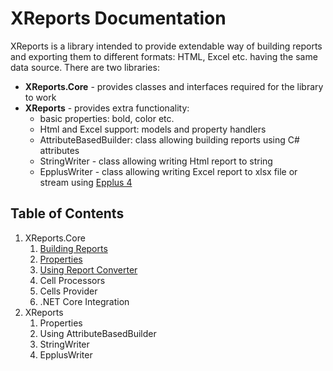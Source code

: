 # XReports Documentation

XReports is a library intended to provide extendable way of building reports and exporting them to different formats: HTML, Excel etc. having the same data source. There are two libraries:
- **XReports.Core** - provides classes and interfaces required for the library to work
- **XReports** - provides extra functionality:
    - basic properties: bold, color etc.
    - Html and Excel support: models and property handlers
    - AttributeBasedBuilder: class allowing building reports using C# attributes
    - StringWriter - class allowing writing Html report to string
    - EpplusWriter - class allowing writing Excel report to xlsx file or stream using [Epplus 4](https://github.com/JanKallman/EPPlus)

## Table of Contents
1. XReports.Core
    1. [Building Reports](core/1.md)
    2. [Properties](core/2.md)
    3. [Using Report Converter](core/3.md)
    4. Cell Processors
    5. Cells Provider
    6. .NET Core Integration
2. XReports
    1. Properties
    2. Using AttributeBasedBuilder
    3. StringWriter
    4. EpplusWriter
